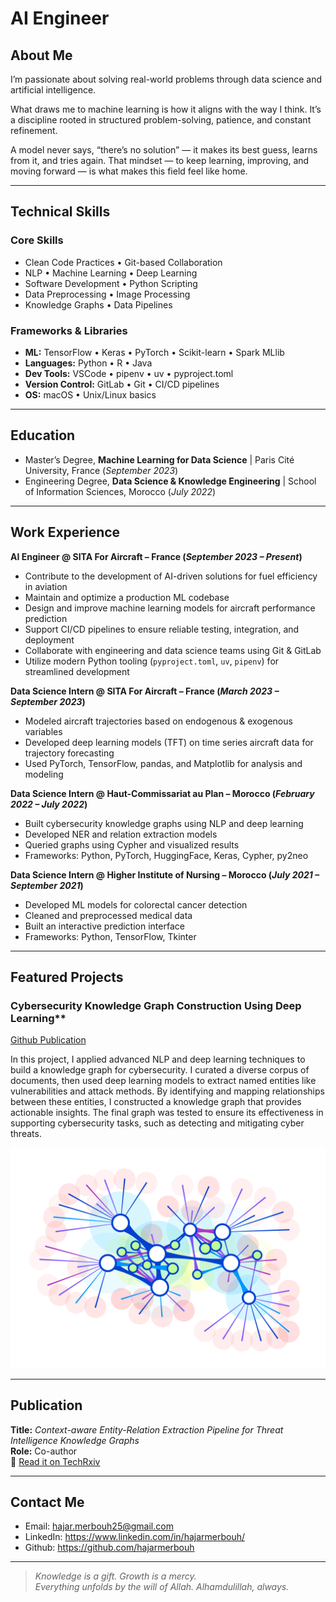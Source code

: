 # AI Engineer


## About Me

I’m passionate about solving real-world problems through data science and artificial intelligence. 

What draws me to machine learning is how it aligns with the way I think. It’s a discipline rooted in structured problem-solving, patience, and constant refinement.

A model never says, “there’s no solution” — it makes its best guess, learns from it, and tries again. That mindset — to keep learning, improving, and moving forward — is what makes this field feel like home.

---
## Technical Skills

### Core Skills

- Clean Code Practices  • Git-based Collaboration
- NLP • Machine Learning • Deep Learning
- Software Development • Python Scripting
- Data Preprocessing • Image Processing
- Knowledge Graphs • Data Pipelines

### Frameworks & Libraries
- **ML:** TensorFlow • Keras • PyTorch • Scikit-learn • Spark MLlib  
- **Languages:** Python • R • Java  
- **Dev Tools:** VSCode • pipenv • uv • pyproject.toml  
- **Version Control:** GitLab • Git • CI/CD pipelines  
- **OS:** macOS • Unix/Linux basics

---

## Education

- Master’s Degree, **Machine Learning for Data Science** | Paris Cité University, France (_September 2023_) 
- Engineering Degree, **Data Science & Knowledge Engineering** | School of Information Sciences, Morocco (_July 2022_)

---

## Work Experience

**AI Engineer @ SITA For Aircraft – France (_September 2023 – Present_)**

- Contribute to the development of AI-driven solutions for fuel efficiency in aviation
- Maintain and optimize a production ML codebase
- Design and improve machine learning models for aircraft performance prediction
- Support CI/CD pipelines to ensure reliable testing, integration, and deployment
- Collaborate with engineering and data science teams using Git & GitLab
- Utilize modern Python tooling (`pyproject.toml`, `uv`, `pipenv`) for streamlined development

**Data Science Intern @ SITA For Aircraft – France (_March 2023 –  September 2023_)**
- Modeled aircraft trajectories based on endogenous & exogenous variables
- Developed deep learning models (TFT) on time series aircraft data for trajectory forecasting
- Used PyTorch, TensorFlow, pandas, and Matplotlib for analysis and modeling

**Data Science Intern @ Haut-Commissariat au Plan – Morocco (_February 2022 – July 2022_)**
- Built cybersecurity knowledge graphs using NLP and deep learning
- Developed NER and relation extraction models
- Queried graphs using Cypher and visualized results
- Frameworks: Python, PyTorch, HuggingFace, Keras, Cypher, py2neo

**Data Science Intern @ Higher Institute of Nursing – Morocco (_July 2021 – September 2021_)**
- Developed ML models for colorectal cancer detection
- Cleaned and preprocessed medical data
- Built an interactive prediction interface
- Frameworks: Python, TensorFlow, Tkinter

---

## Featured Projects

### Cybersecurity Knowledge Graph Construction Using Deep Learning**

[Github Publication](https://github.com/hajarmerbouh/Cybersecurity-Knowledge-graph)

In this project, I applied advanced NLP and deep learning techniques to build a knowledge graph for cybersecurity. I curated a diverse corpus of documents, then used deep learning models to extract named entities like vulnerabilities and attack methods. By identifying and mapping relationships between these entities, I constructed a knowledge graph that provides actionable insights. The final graph was tested to ensure its effectiveness in supporting cybersecurity tasks, such as detecting and mitigating cyber threats.

![Knowledge Graphs](/assets/knowledge_graph.jpg)


---

## Publication

**Title:** *Context-aware Entity-Relation Extraction Pipeline for Threat Intelligence Knowledge Graphs*  
**Role:** Co-author  
🔗 [Read it on TechRxiv](https://www.techrxiv.org/users/877555/articles/1256981-context-aware-entity-relation-extraction-pipeline-for-threat-intelligence-knowledge-graphs)

---

## Contact Me

- Email: hajar.merbouh25@gmail.com
- LinkedIn: https://www.linkedin.com/in/hajarmerbouh/
- Github: https://github.com/hajarmerbouh

---
> _Knowledge is a gift. Growth is a mercy.  
> Everything unfolds by the will of Allah. Alhamdulillah, always._


